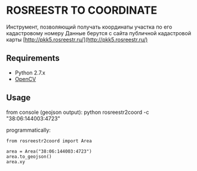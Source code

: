 ROSREESTR TO COORDINATE
=======================
Инструмент, позволяющий получать координаты участка по его кадастровому номеру
Данные берутся с сайта публичной кадастровой карты [http://pkk5.rosreestr.ru/](http://pkk5.rosreestr.ru/)

## Requirements

* Python 2.7.x
* [OpenCV](http://opencv.org/)

## Usage

from console (geojson output):
    python rosreestr2coord -c "38:06:144003:4723"
    
programmatically:
    
    from rosreestr2coord import Area
        
    area = Area("38:06:144003:4723")
    area.to_geojson()
    area.xy
